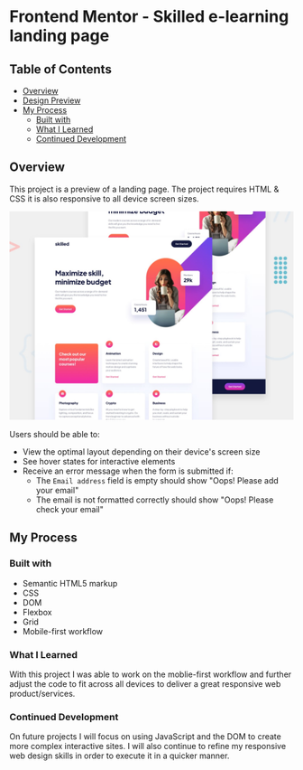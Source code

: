 # Frontend Mentor - Skilled e-learning landing page

## Table of Contents

- [Overview](#overview)
- [Design Preview](#design-preview)
- [My Process](#my-process)
  - [Built with](#built-with)
  - [What I Learned](#what-i-learned)
  - [Continued Development](#continued-development)

## Overview

This project is a preview of a landing page. The project requires HTML & CSS it is also responsive to all device screen sizes.

![Design preview for the Skilled e-learning landing page coding challenge](./preview.jpg)

Users should be able to:

- View the optimal layout depending on their device's screen size
- See hover states for interactive elements
- Receive an error message when the form is submitted if:
  - The `Email address` field is empty should show "Oops! Please add your email"
  - The email is not formatted correctly should show "Oops! Please check your email"

## My Process

### Built with

- Semantic HTML5 markup
- CSS
- DOM
- Flexbox
- Grid
- Mobile-first workflow

### What I Learned

With this project I was able to work on the moblie-first workflow and further adjust the code to fit across all devices to deliver a great responsive web product/services. 

### Continued Development

On future projects I will focus on using JavaScript and the DOM to create more complex interactive sites. I will also continue to refine my responsive web design skills in order to execute it in a quicker manner.
